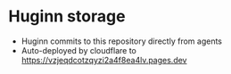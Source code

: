 # Huginn storage

* Huginn commits to this repository directly from agents
* Auto-deployed by cloudflare to https://vzjeqdcotzqyzi2a4f8ea4lv.pages.dev
